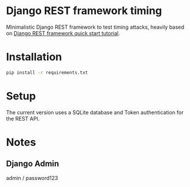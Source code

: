 # Django REST framework timing
Minimalistic Django REST framework to test timing attacks, heavily based
on [Django REST framework quick start tutorial](http://www.django-rest-framework.org/tutorial/quickstart/).

# Installation

```bash
pip install -r requirements.txt
```

# Setup
The current version uses a SQLite database and Token authentication for
the REST API.
 

# Notes

## Django Admin
admin / password123
